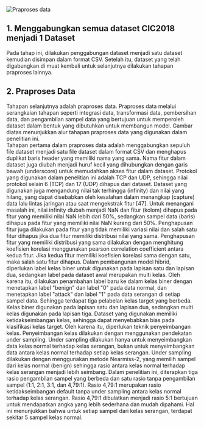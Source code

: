 ![Praproses data](https://github.com/fando-tek/Hybrid-learning-IDS/assets/81504312/c1dd3547-4d5e-4cb4-a8d4-6fac1d6f9821)
## 1. Menggabungkan semua dataset CIC2018 menjadi 1 Dataset
Pada tahap ini, dilakukan penggabungan dataset menjadi satu dataset kemudian disimpan dalam format CSV. Setelah itu, dataset yang telah digabungkan di muat kembali untuk selanjutnya dilakukan tahapan praproses lainnya.
## 2. Praproses Data
Tahapan selanjutnya adalah praproses data. Praproses data melalui serangkaian tahapan seperti integrasi data, transformasi data, pembersihan data, dan pengambilan sampel data yang bertujuan untuk memperoleh dataset dalam bentuk yang dibutuhkan untuk membangun model. Gambar diatas menunjukkan alur tahapan praproses data yang digunakan dalam penelitian ini.\
Tahapan pertama dalam praproses data adalah menggabungkan sepuluh file dataset menjadi satu file dataset dalam format CSV dan menghapus duplikat baris header yang memiliki nama yang sama. Nama fitur dalam dataset juga diubah menjadi huruf kecil yang dihubungkan dengan garis bawah (underscore) untuk memudahkan akses fitur dalam dataset. Protokol yang digunakan dalam penelitian ini adalah TCP dan UDP, sehingga nilai protokol selain 6 (TCP) dan 17 (UDP) dihapus dari dataset. Dataset yang digunakan juga mengandung nilai tak terhingga (infinity) dan nilai yang hilang, yang dapat disebabkan oleh kesalahan dalam menangkap (capture) data lalu lintas jaringan atau saat mengekstrak fitur [47]. Untuk menangani masalah ini, nilai infinity diubah menjadi NaN dan fitur (kolom) dihapus pada fitur yang memiliki nilai NaN lebih dari 50%, sedangkan sampel data (baris) dihapus pada fitur yang memiliki nilai NaN kurang dari 50%. Penghapusan fitur juga dilakukan pada fitur yang tidak memiliki variasi nilai dan salah satu fitur dihapus jika dua fitur memiliki distribusi nilai yang sama. Penghapusan fitur yang memiliki distribusi yang sama dilakukan dengan menghitung koefisien korelasi menggunakan pearson correlation coefficient antara kedua fitur. Jika kedua fitur memiliki koefisien korelasi sama dengan satu, maka salah satu fitur dihapus. Dalam pembangunan model hibrid, diperlukan label kelas biner untuk digunakan pada lapisan satu dan lapisan dua, sedangkan label pada dataset awal merupakan multi kelas. Oleh karena itu, dilakukan penambahan label baru ke dalam kelas biner dengan menetapkan label "benign" dan label "0" pada data normal, dan menetapkan label "attack" dan label "1" pada data serangan di setiap sampel data. Sehingga terdapat tiga pelabelan kelas target yang berbeda. Kelas biner digunakan pada lapisan satu dan lapisan dua, sedangkan multi kelas digunakan pada lapisan tiga. Dataset yang digunakan memiliki ketidakseimbangan kelas, sehingga dapat menyebabkan bias pada klasifikasi kelas target. Oleh karena itu, diperlukan teknik penyeimbangan kelas. Penyeimbangan kelas dilakukan dengan menggunakan pendekatan under sampling. Under sampling dilakukan hanya untuk menyeimbangkan data kelas normal terhadap kelas serangan, bukan untuk menyeimbangkan data antara kelas normal terhadap setiap kelas serangan. Under sampling dilakukan dengan menggunakan metode Nearmiss-2, yang memilih sampel dari kelas normal (benign) sehingga rasio antara kelas normal terhadap kelas serangan menjadi lebih seimbang. Dalam penelitian ini, diterapkan tiga rasio pengambilan sampel yang berbeda dan satu rasio tanpa pengambilan sampel (1:1, 2:1, 3:1, dan 4,79:1). Rasio 4,79:1 merupakan rasio ketidakseimbangan default tanpa under sampling antara kelas normal terhadap kelas serangan. Rasio 4,79:1 dibulatkan menjadi rasio 5:1 bertujuan untuk mendapatkan angka yang lebih sederhana dan mudah dipahami. Hal ini menunjukkan bahwa untuk setiap sampel dari kelas serangan, terdapat sekitar 5 sampel kelas normal.
